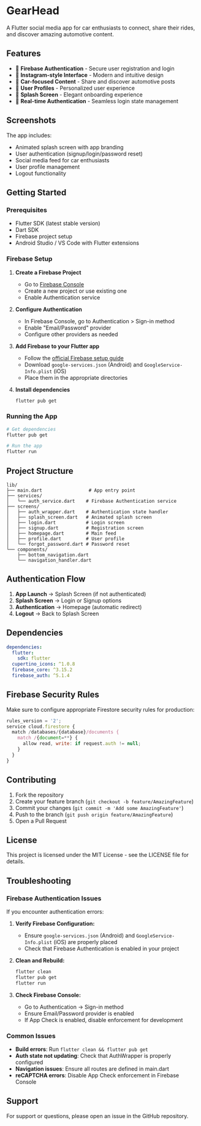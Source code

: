 # GearHead

A Flutter social media app for car enthusiasts to connect, share their rides, and discover amazing automotive content.

## Features

- 🔐 **Firebase Authentication** - Secure user registration and login
- 📱 **Instagram-style Interface** - Modern and intuitive design
- 🚗 **Car-focused Content** - Share and discover automotive posts
- 👤 **User Profiles** - Personalized user experience
- 🎨 **Splash Screen** - Elegant onboarding experience
- 🔄 **Real-time Authentication** - Seamless login state management

## Screenshots

The app includes:
- Animated splash screen with app branding
- User authentication (signup/login/password reset)
- Social media feed for car enthusiasts
- User profile management
- Logout functionality

## Getting Started

### Prerequisites

- Flutter SDK (latest stable version)
- Dart SDK
- Firebase project setup
- Android Studio / VS Code with Flutter extensions

### Firebase Setup

1. **Create a Firebase Project**
   - Go to [Firebase Console](https://console.firebase.google.com/)
   - Create a new project or use existing one
   - Enable Authentication service

2. **Configure Authentication**
   - In Firebase Console, go to Authentication > Sign-in method
   - Enable "Email/Password" provider
   - Configure other providers as needed

3. **Add Firebase to your Flutter app**
   - Follow the [official Firebase setup guide](https://firebase.google.com/docs/flutter/setup)
   - Download `google-services.json` (Android) and `GoogleService-Info.plist` (iOS)
   - Place them in the appropriate directories

4. **Install dependencies**
   ```bash
   flutter pub get
   ```

### Running the App

```bash
# Get dependencies
flutter pub get

# Run the app
flutter run
```

## Project Structure

```
lib/
├── main.dart                 # App entry point
├── services/
│   └── auth_service.dart    # Firebase Authentication service
├── screens/
│   ├── auth_wrapper.dart    # Authentication state handler
│   ├── splash_screen.dart   # Animated splash screen
│   ├── login.dart           # Login screen
│   ├── signup.dart          # Registration screen
│   ├── homepage.dart        # Main feed
│   ├── profile.dart         # User profile
│   └── forgot_password.dart # Password reset
└── components/
    ├── bottom_navigation.dart
    └── navigation_handler.dart
```

## Authentication Flow

1. **App Launch** → Splash Screen (if not authenticated)
2. **Splash Screen** → Login or Signup options
3. **Authentication** → Homepage (automatic redirect)
4. **Logout** → Back to Splash Screen

## Dependencies

```yaml
dependencies:
  flutter:
    sdk: flutter
  cupertino_icons: ^1.0.8
  firebase_core: ^3.15.2
  firebase_auth: ^5.1.4
```

## Firebase Security Rules

Make sure to configure appropriate Firestore security rules for production:

```javascript
rules_version = '2';
service cloud.firestore {
  match /databases/{database}/documents {
    match /{document=**} {
      allow read, write: if request.auth != null;
    }
  }
}
```

## Contributing

1. Fork the repository
2. Create your feature branch (`git checkout -b feature/AmazingFeature`)
3. Commit your changes (`git commit -m 'Add some AmazingFeature'`)
4. Push to the branch (`git push origin feature/AmazingFeature`)
5. Open a Pull Request

## License

This project is licensed under the MIT License - see the LICENSE file for details.

## Troubleshooting

### Firebase Authentication Issues

If you encounter authentication errors:

1. **Verify Firebase Configuration:**
   - Ensure `google-services.json` (Android) and `GoogleService-Info.plist` (iOS) are properly placed
   - Check that Firebase Authentication is enabled in your project

2. **Clean and Rebuild:**
   ```bash
   flutter clean
   flutter pub get
   flutter run
   ```

3. **Check Firebase Console:**
   - Go to Authentication → Sign-in method
   - Ensure Email/Password provider is enabled
   - If App Check is enabled, disable enforcement for development

### Common Issues

- **Build errors**: Run `flutter clean && flutter pub get`
- **Auth state not updating**: Check that AuthWrapper is properly configured
- **Navigation issues**: Ensure all routes are defined in main.dart
- **reCAPTCHA errors**: Disable App Check enforcement in Firebase Console

## Support

For support or questions, please open an issue in the GitHub repository.
